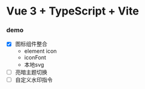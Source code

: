 # Vue 3 + TypeScript + Vite

### demo

- [x] 图标组件整合
  - element icon
  - iconFont
  - 本地svg
- [ ] 亮暗主题切换
- [ ] 自定义水印指令

